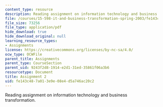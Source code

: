 ```yaml
---
content_type: resource
description: Reading assignment on information technology and business transformation.
file: /courses/15-598-it-and-business-transformation-spring-2003/fe143c487a013e9e08e4d5a746ac20c2_asssignment2.pdf
file_size: 73256
file_type: application/pdf
hide_download: true
hide_download_original: null
learning_resource_types:
- Assignments
license: https://creativecommons.org/licenses/by-nc-sa/4.0/
ocw_type: OCWFile
parent_title: Assignments
parent_type: CourseSection
parent_uid: 9243f2d8-1914-e2d1-31ed-35861f06a3b6
resourcetype: Document
title: Assignment 2
uid: fe143c48-7a01-3e9e-08e4-d5a746ac20c2
---
```

Reading assignment on information technology and business transformation.
